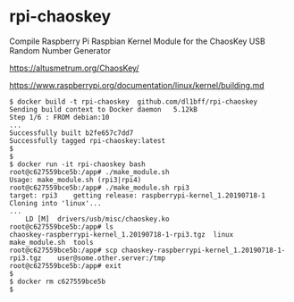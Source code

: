 # rpi-chaoskey
Compile Raspberry Pi Raspbian Kernel Module for the ChaosKey USB Random Number Generator

https://altusmetrum.org/ChaosKey/

https://www.raspberrypi.org/documentation/linux/kernel/building.md


    $ docker build -t rpi-chaoskey  github.com/dl1bff/rpi-chaoskey
    Sending build context to Docker daemon   5.12kB
    Step 1/6 : FROM debian:10
    ...
    Successfully built b2fe657c7dd7
    Successfully tagged rpi-chaoskey:latest
    $
    $
    $ docker run -it rpi-chaoskey bash
    root@c627559bce5b:/app# ./make_module.sh
    Usage: make_module.sh (rpi3|rpi4)
    root@c627559bce5b:/app# ./make_module.sh rpi3
    target: rpi3    getting release: raspberrypi-kernel_1.20190718-1
    Cloning into 'linux'...
    ...
        LD [M]  drivers/usb/misc/chaoskey.ko
    root@c627559bce5b:/app# ls
    chaoskey-raspberrypi-kernel_1.20190718-1-rpi3.tgz  linux  make_module.sh  tools
    root@c627559bce5b:/app# scp chaoskey-raspberrypi-kernel_1.20190718-1-rpi3.tgz    user@some.other.server:/tmp
    root@c627559bce5b:/app# exit
    $
    $ docker rm c627559bce5b
    $  
